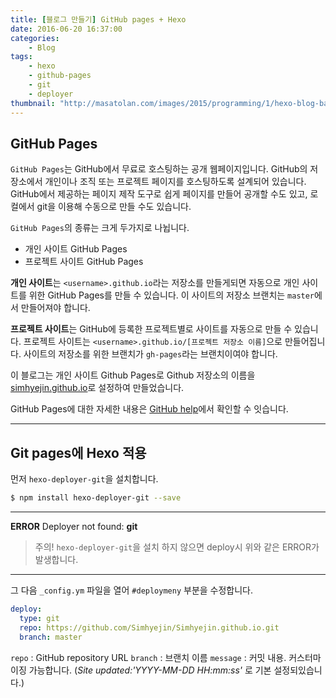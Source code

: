 ```yaml
---
title: [블로그 만들기] GitHub pages + Hexo
date: 2016-06-20 16:37:00
categories: 
	- Blog
tags:
	- hexo
	- github-pages
	- git
	- deployer
thumbnail: "http://masatolan.com/images/2015/programming/1/hexo-blog-basic1.jpg"
---
```

## GitHub Pages 
`GitHub Pages`는 GitHub에서 무료로 호스팅하는 공개 웹페이지입니다. 
GitHub의 저장소에서 개인이나 조직 또는 프로젝트 페이지를 호스팅하도록 설계되어 있습니다. 
GitHub에서 제공하는 페이지 제작 도구로 쉽게 페이지를 만들어 공개할 수도 있고, 로컬에서 git을 이용해 수동으로 만들 수도 있습니다.

`GitHub Pages`의 종류는 크게 두가지로 나뉩니다. 

- 개인 사이트 GitHub Pages
- 프로젝트 사이트 GitHub Pages

**개인 사이트**는 `<username>.github.io`라는 저장소를 만들게되면 자동으로 개인 사이트를 위한 GitHub Pages를 만들 수 있습니다. 
이 사이트의 저장소 브랜치는 `master`에서 만들어져야 합니다.

**프로젝트 사이트**는 GitHub에 등록한 프로젝트별로 사이트를 자동으로 만들 수 있습니다. 
프로젝트 사이트는 `<username>.github.io/[프로젝트 저장소 이름]`으로 만들어집니다.
사이트의 저장소를 위한 브랜치가 `gh-pages`라는 브랜치이여야 합니다. 


이 블로그는 개인 사이트 Github Pages로 Github 저장소의 이름을 [simhyejin.github.io](https://simhyejin.github.io)로 설정하여 만들었습니다. 

GitHub Pages에 대한 자세한 내용은 [GitHub help](https://help.github.com/categories/github-pages-basics/)에서 확인할 수 잇습니다.

---
## Git pages에 Hexo 적용

먼저 `hexo-deployer-git`을 설치합니다.

```bash
$ npm install hexo-deployer-git --save
```
---
**ERROR** Deployer not found: **git**
>주의! 
>`hexo-deployer-git`을 설치 하지 않으면 deploy시 위와 같은 ERROR가 발생합니다.

---
그 다음 `_config.ym` 파일을 열어 `#deploymeny` 부분을 수정합니다.

```yml
deploy:
  type: git
  repo: https://github.com/Simhyejin/Simhyejin.github.io.git
  branch: master
```

`repo` 	: GitHub repository URL
`branch`	: 브랜치 이름 
`message`	: 커밋 내용. 커스터마이징 가능합니다. (*Site updated:'YYYY-MM-DD HH:mm:ss'* 로 기본 설정되있습니다.)






